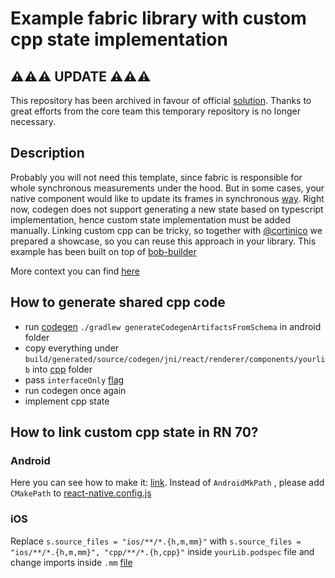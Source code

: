 # Example fabric library with custom cpp state implementation

## ⚠️⚠️⚠️ UPDATE ⚠️⚠️⚠️

This repository has been archived in favour of official [solution](https://github.com/react-native-community/RNNewArchitectureLibraries/tree/feat/component-with-state#fabric-component-implement-cxx-state). Thanks to great efforts from the core team this temporary repository is no longer necessary.

## Description

Probably you will not need this template, since fabric is responsible for whole synchronous measurements under the hood. But in some cases, your native component would like to update its frames in synchronous [way](https://reactnative.dev/architecture/render-pipeline). Right now, codegen does not support generating a new state based on typescript implementation, hence custom state implementation must be added manually. Linking custom cpp can be tricky, so together with [@cortinico](https://github.com/cortinico) we prepared a showcase, so you can reuse this approach in your library. This example has been built on top of [bob-builder](https://github.com/callstack/react-native-builder-bob)

More context you can find [here](https://github.com/reactwg/react-native-new-architecture/discussions/71#discussioncomment-3606598)

## How to generate shared cpp code

- run [codegen](https://reactnative.dev/docs/new-architecture-library-android#1-extend-or-implement-the-code-generated-native-interfaces) `./gradlew generateCodegenArtifactsFromSchema` in android folder
- copy everything under `build/generated/source/codegen/jni/react/renderer/components/yourlib` into [cpp](https://github.com/callstack/fabric-library-with-custom-cpp/tree/main/cpp) folder
- pass `interfaceOnly` [flag](https://github.com/callstack/fabric-library-with-custom-cpp/blob/main/src/UnicornViewNativeComponent.ts#L23)
- run codegen once again
- implement cpp state

## How to link custom cpp state in RN 70?

### Android

Here you can see how to make it:
[link](https://github.com/callstack/fabric-library-with-custom-cpp/commit/5e1b0f2171490a435b540271588b34ca98287801). Instead of `AndroidMkPath` , please add `CMakePath` to [react-native.config.js](https://github.com/callstack/fabric-library-with-custom-cpp-example/blob/main/react-native.config.js#L6)

### iOS

Replace `s.source_files = "ios/**/*.{h,m,mm}"` with `s.source_files = "ios/**/*.{h,m,mm}", "cpp/**/*.{h,cpp}"` inside `yourLib.podspec` file and change imports inside `.mm` [file](https://github.com/callstack/fabric-library-with-custom-cpp/commit/12561736b58837cd4783f55c3af20e67b40219c3#diff-9d18bbaec12252e635b26e515dd1616123b8b02def6291bfefceb645f4e5264fL4)
